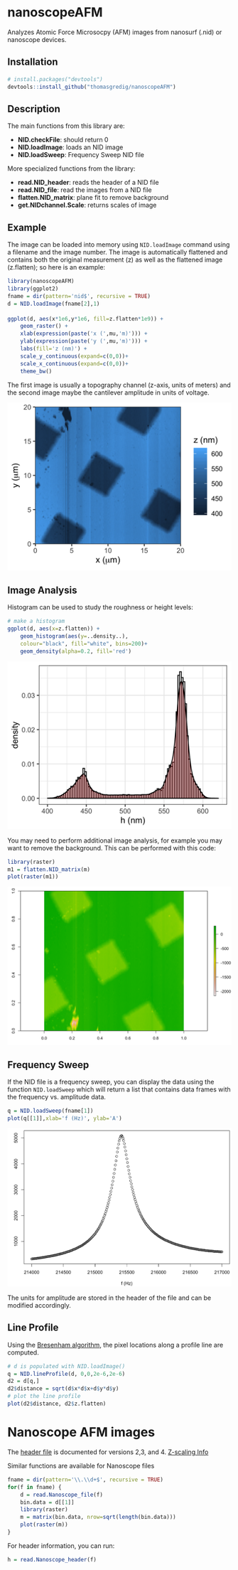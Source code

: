 # nanoscopeAFM

Analyzes Atomic Force Microsocpy (AFM) images from nanosurf (.nid) or nanoscope devices.


## Installation

```R
# install.packages("devtools")
devtools::install_github("thomasgredig/nanoscopeAFM")
```

## Description

The main functions from this library are:

- **NID.checkFile**: should return 0
- **NID.loadImage**: loads an NID image
- **NID.loadSweep**: Frequency Sweep NID file


More specialized functions from the library:

- **read.NID_header**: reads the header of a NID file
- **read.NID_file**: read the images from a NID file
- **flatten.NID_matrix**: plane fit to remove background
- **get.NIDchannel.Scale**: returns scales of image


## Example


The image can be loaded into memory using `NID.loadImage` command using a filename and the image number. The image is automatically flattened and contains both the original measurement (z) as well as the flattened image (z.flatten); so here is an example:

```R
library(nanoscopeAFM)
library(ggplot2)
fname = dir(pattern='nid$', recursive = TRUE)
d = NID.loadImage(fname[2],1)

ggplot(d, aes(x*1e6,y*1e6, fill=z.flatten*1e9)) + 
    geom_raster() +
    xlab(expression(paste('x (',mu,'m)'))) + 
    ylab(expression(paste('y (',mu,'m)'))) + 
    labs(fill='z (nm)') +
    scale_y_continuous(expand=c(0,0))+
    scale_x_continuous(expand=c(0,0))+
    theme_bw()
```    
    
The first image is usually a topography channel (z-axis, units of meters) and the second image maybe the cantilever amplitude in units of voltage.

![Rastered image after flattening](images/CalibrationGrid.png)


## Image Analysis

Histogram can be used to study the roughness or height levels:

```R
# make a histogram
ggplot(d, aes(x=z.flatten)) + 
    geom_histogram(aes(y=..density..), 
    colour="black", fill="white", bins=200)+
    geom_density(alpha=0.2, fill='red')
```

![histogram example](images/CalibrationGrid-Histogram.png)


You may need to perform additional image analysis, for example you may want to remove the background. This can be performed with this code:

```R
library(raster)
m1 = flatten.NID_matrix(m)
plot(raster(m1))
```
![sample output from code above](images/Calibration-NID-File.Flattened.png)


## Frequency Sweep

If the NID file is a frequency sweep, you can display the data using the function `NID.loadSweep` which will return a list that contains data frames with the frequency vs. amplitude data.

```R
q = NID.loadSweep(fname[1])
plot(q[[1]],xlab='f (Hz)', ylab='A')
```

![sample output for frequency sweep](images/Frequency-Sweep.png)

The units for amplitude are stored in the header of the file and can be modified accordingly.


## Line Profile

Using the [Bresenham algorithm](https://en.wikipedia.org/wiki/Bresenham%27s_line_algorithm), the pixel locations along a profile line are computed.


```R
# d is populated with NID.loadImage()
q = NID.lineProfile(d, 0,0,2e-6,2e-6)
d2 = d[q,]
d2$distance = sqrt(d$x*d$x+d$y*d$y)
# plot the line profile
plot(d2$distance, d2$z.flatten)
```

# Nanoscope AFM images

The [header file](http://www.weizmann.ac.il/Chemical_Research_Support/surflab/peter/headers/) is documented for versions 2,3, and 4. [Z-scaling Info](https://bioafm.physics.leidenuniv.nl/dokuwiki/lib/exe/fetch.php?media=afm:nanoscope_software_8.10_user_guide-d_004-1025-000_.pdf)

Similar functions are available for Nanoscope files

```R
fname = dir(pattern='\\.\\d+$', recursive = TRUE)
for(f in fname) {
    d = read.Nanoscope_file(f)
    bin.data = d[[1]]
    library(raster)
    m = matrix(bin.data, nrow=sqrt(length(bin.data)))
    plot(raster(m))
}
```

For header information, you can run:

```R
h = read.Nanoscope_header(f)
```
